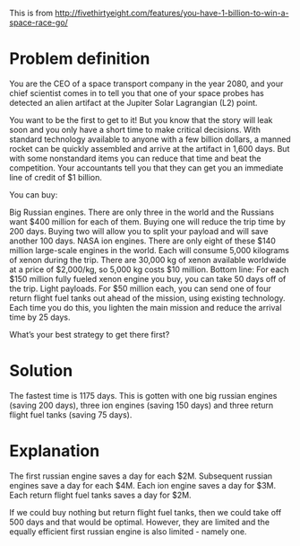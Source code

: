 This is from http://fivethirtyeight.com/features/you-have-1-billion-to-win-a-space-race-go/

# Problem definition
You are the CEO of a space transport company in the year 2080, and your chief scientist comes in to
tell you that one of your space probes has detected an alien artifact at the Jupiter Solar 
Lagrangian (L2) point.

You want to be the first to get to it! But you know that the story will leak soon and you only 
have a short time to make critical decisions. With standard technology available to anyone with a 
few billion dollars, a manned rocket can be quickly assembled and arrive at the artifact in 1,600 
days. But with some nonstandard items you can reduce that time and beat the competition. Your 
accountants tell you that they can get you an immediate line of credit of $1 billion.

You can buy:

Big Russian engines. There are only three in the world and the Russians want $400 million for each 
of them. Buying one will reduce the trip time by 200 days. Buying two will allow you to split your 
payload and will save another 100 days.
NASA ion engines. There are only eight of these $140 million large-scale engines in the world. 
Each will consume 5,000 kilograms of xenon during the trip. There are 30,000 kg of xenon available 
worldwide at a price of $2,000/kg, so 5,000 kg costs $10 million. Bottom line: For each $150 
million fully fueled xenon engine you buy, you can take 50 days off of the trip.
Light payloads. For $50 million each, you can send one of four return flight fuel tanks out ahead 
of the mission, using existing technology. Each time you do this, you lighten the main mission and 
reduce the arrival time by 25 days.

What’s your best strategy to get there first?

# Solution
The fastest time is 1175 days.  This is gotten with one big russian engines (saving 200 days), 
three ion engines (saving 150 days) and three return flight fuel tanks (saving 75 days).  

# Explanation
The first russian engine saves a day for each $2M.  Subsequent russian engines save a day for
each $4M.  Each ion engine saves a day for $3M.  Each return flight fuel tanks saves a day for $2M.

If we could buy nothing but return flight fuel tanks, then we could take off 500 days and that
would be optimal.  However, they are limited and the equally efficient first russian engine is
also limited - namely one.